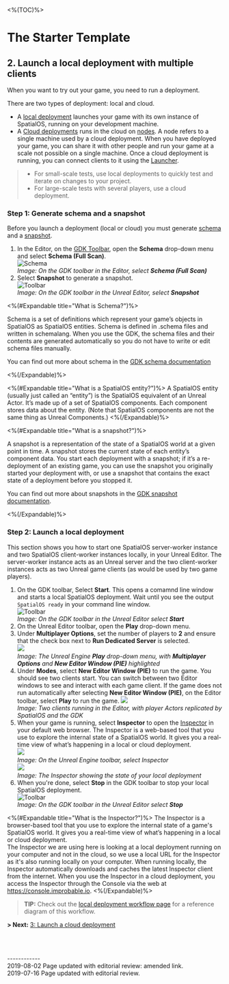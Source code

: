 <%(TOC)%>
# The Starter Template

## 2.  Launch a local deployment with multiple clients

When you want to try out your game, you need to run a deployment. 

There are two types of deployment: local and cloud.

* A [local deployment]({{urlRoot}}/content/glossary#deployment) launches your game with its own instance of SpatialOS, running on your development machine. 
* A [Cloud deployments]({{urlRoot}}/content/glossary#deployment) runs in the cloud on [nodes]({{urlRoot}}/content/glossary#node). A node refers to a single machine used by a cloud deployment. When you have deployed your game, you can share it with other people and run your game at a scale not possible on a single machine. Once a cloud deployment is running, you can connect clients to it using the [Launcher]({{urlRoot}}/content/glossary#launcher).

> * For small-scale tests, use local deployments to quickly test and iterate on changes to your project. 
> * For large-scale tests with several players, use a cloud deployment.

### Step 1: Generate schema and a snapshot

Before you launch a deployment (local or cloud) you must generate [schema]({{urlRoot}}/content/spatialos-concepts/schema-and-snapshots#schema) and a [snapshot]({{urlRoot}}/content/spatialos-concepts/schema-and-snapshots#snapshots). 

1. In the Editor, on the [GDK Toolbar]({{urlRoot}}/content/toolbars), open the **Schema** drop-down menu and select **Schema (Full Scan)**. <br/>
   ![Schema]({{assetRoot}}assets/screen-grabs/toolbar/schema-button-full-scan.png)<br/>
   _Image: On the GDK toolbar in the Editor, select **Schema (Full Scan)**_
   </br>
1. Select **Snapshot** to generate a snapshot.<br/>
   ![Toolbar]({{assetRoot}}assets/screen-grabs/toolbar/snapshot-button.png)<br/>
   _Image: On the GDK toolbar in the Unreal Editor, select **Snapshot**_<br/>

<%(#Expandable title="What is Schema?")%>

Schema is a set of definitions which represent your game’s objects in SpatialOS as SpatialOS entities. Schema is defined in .schema files and written in schemalang. When you use the GDK, the schema files and their contents are generated automatically so you do not have to write or edit schema files manually.

You can find out more about schema in the [GDK schema documentation]({{urlRoot}}/content/how-to-use-schema)

<%(/Expandable)%>

<%(#Expandable title="What is a SpatialOS entity?")%>
A SpatialOS entity (usually just called an “entity”) is the SpatialOS equivalent of  an Unreal Actor. It’s made up of a set of SpatialOS components. Each component stores data about the entity. (Note that SpatialOS components are not the same thing as Unreal Components.)
<%(/Expandable)%>

<%(#Expandable title="What is  a snapshot?")%>

A snapshot is a representation of the state of a SpatialOS world at a given point in time. A snapshot stores the current state of each entity’s component data. You start each deployment with a snapshot; if it’s a re-deployment of an existing game, you can use the snapshot you originally started your deployment with, or use a snapshot that contains the exact state of a deployment before you stopped it.

You can find out more about snapshots in the [GDK snapshot documentation]({{urlRoot}}/content/how-to-use-snapshots).

<%(/Expandable)%>

### Step 2: Launch a local deployment

This section shows you how to  start one SpatialOS server-worker instance and two SpatialOS client-worker instances locally, in your Unreal Editor. The server-worker instance acts as an Unreal server and the two client-worker instances acts as two Unreal game clients (as would be used by two game players). 

1. On the GDK toolbar, Select **Start**. This opens a comamnd line window and starts a local SpatialOS deployment. Wait until you see the output `SpatialOS ready` in your command line window.<br/>
   ![Toolbar]({{assetRoot}}assets/screen-grabs/toolbar/start-button.png)<br/>
   _Image: On the GDK toolbar in the Unreal Editor select **Start**_<br/>
1. On the Unreal Editor toolbar, open the **Play** drop-down menu.
1. Under **Multiplayer Options**, set the number of players to **2** and ensure that the check box next to **Run Dedicated Server** is selected.<br/>
   ![]({{assetRoot}}assets/set-up-template/spatialos-multiplayer-options.png)<br/>
   _Image: The Unreal Engine **Play** drop-down menu, with **Multiplayer Options** and **New Editor Window (PIE)** highlighted_<br/>
1. Under **Modes**, select **New Editor Window (PIE)** to run the game.  You should see two clients start. You can switch between two Editor windows to see and interact with each game client.
	If the game does not run automatically after selecting **New Editor Window (PIE)**, on the Editor toolbar, select **Play** to run the game.
   ![]({{assetRoot}}assets/set-up-template/template-two-clients.png)<br/>
   _Image: Two clients running in the Editor, with player Actors replicated by SpatialOS and the GDK_<br/>
1. When your game is running, select **Inspector** to open the [Inspector](https://docs.improbable.io/unreal/alpha//content/glossary#inspector) in your default web browser. The Inspector is a web-based tool that you use to explore the internal state of a SpatialOS world. It gives you a real-time view of what’s happening in a local or cloud deployment. <br/>
    ![]({{assetRoot}}assets/screen-grabs/toolbar/inspector-button.png)<br/>_Image: On the Unreal Engine toolbar, select Inspector_<br/>
    ![]({{assetRoot}}assets/set-up-template/template-two-client-inspector.png)<br/>
_Image: The Inspector showing the state of your local deployment_<br/>
1. When you're done, select **Stop** in the GDK toolbar to stop your local SpatialOS deployment.<br/>![Toolbar]({{assetRoot}}assets/screen-grabs/toolbar/stop-button.png)<br/>
   _Image: On the GDK toolbar in the Unreal Editor select **Stop**_<br/>

  <%(#Expandable title="What is the Inspector?")%> The Inspector is a browser-based tool that you use to explore the internal state of a game's SpatialOS world. It gives you a real-time view of what’s happening in a local or cloud deployment. <br/>
  The Inspector we are using here is looking at a local deployment running on your computer and not in the cloud, so we use a local URL for the Inspector as it's also running locally on your computer. When running locally, the Inspector automatically downloads and caches the latest Inspector client from the internet. When you use the Inspector in a cloud deployment, you access the Inspector through the Console via the web at https://console.improbable.io.
  <%(/Expandable)%>

> **TIP:** Check out the [local deployment workflow page]({{urlRoot}}/content/local-deployment-workflow) for a reference diagram of this workflow.

**> Next:** [3: Launch a cloud deployment]({{urlRoot}}/content/get-started/starter-template/get-started-template-cloud)

<br/>

<br/>------------<br/>
2019-08-02 Page updated with editorial review: amended link.<br/>
2019-07-16 Page updated with editorial review.<br/>
